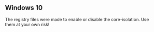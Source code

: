 ## Windows 10
The registry files were made to enable or disable the
core-isolation. Use them at your own risk!
